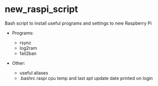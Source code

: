 # new_raspi_script
Bash script to install useful programs and settings to new Raspberry Pi

- Programs:
  - rsync
  - log2ram
  - fail2ban
  
- Other:
  - useful aliases
  - .bashrc raspi cpu temp and last apt update date printed on login

